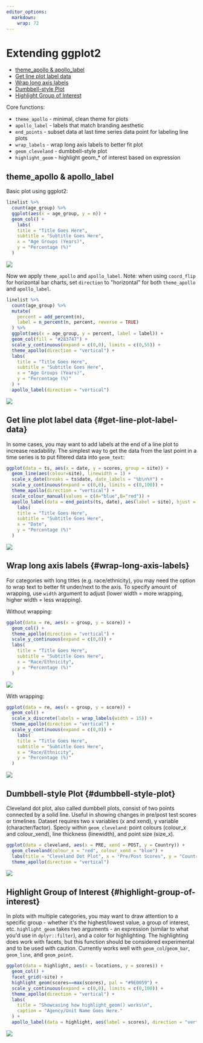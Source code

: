 ```yaml
---
editor_options: 
  markdown: 
    wrap: 72
---
```


# Extending ggplot2

-   [theme_apollo & apollo_label](#theme_apollo--apollo_label)
-   [Get line plot label data](#get-line-plot-label-data)
-   [Wrap long axis labels](#wrap-long-axis-labels)
-   [Dumbbell-style Plot](#dumbbell-style-plot)
-   [Highlight Group of Interest](#highlight-group-of-interest)

Core functions:

-   `theme_apollo` - minimal, clean theme for plots
-   `apollo_label` - labels that match branding aesthetic
-   `end_points` - subset data at last time series data point for
    labeling line plots
-   `wrap_labels` - wrap long axis labels to better fit plot
-   `geom_cleveland` - dumbbell-style plot
-   `highlight_geom` - highlight geom\_\* of interest based on
    expression

## theme_apollo & apollo_label

Basic plot using ggplot2:

``` r
linelist %>%
  count(age_group) %>%
  ggplot(aes(x = age_group, y = n)) +
  geom_col() +
    labs(
    title = "Title Goes Here",
    subtitle = "Subtitle Goes Here",
    x = "Age Groups (Years)",
    y = "Percentage (%)"
  )
```

![](figures/vignette-boring-plot-1.png)<!-- -->

Now we apply `theme_apollo` and `apollo_label`. Note: when using
`coord_flip` for horizontal bar charts, set `direction` to "horizontal"
for both `theme_apollo` and `apollo_label`.

``` r
linelist %>%
  count(age_group) %>%
  mutate(
    percent = add_percent(n),
    label = n_percent(n, percent, reverse = TRUE)
  ) %>%
  ggplot(aes(x = age_group, y = percent, label = label)) +
  geom_col(fill = "#283747") +
  scale_y_continuous(expand = c(0,0), limits = c(0,55)) +
  theme_apollo(direction = "vertical") +
  labs(
    title = "Title Goes Here",
    subtitle = "Subtitle Goes Here",
    x = "Age Groups (Years)",
    y = "Percentage (%)"
  ) +
  apollo_label(direction = "vertical")
```

![](figures/vignette-nice-plot-1.png)<!-- -->

## Get line plot label data {#get-line-plot-label-data}

In some cases, you may want to add labels at the end of a line plot to
increase readability. The simplest way to get the data from the last
point in a time series is to put filtered data into `geom_text`:

``` r
ggplot(data = ts, aes(x = date, y = scores, group = site)) +
  geom_line(aes(colour=site), linewidth = 1) +
  scale_x_date(breaks = ts$date, date_labels = "%b\n%Y") +
  scale_y_continuous(expand = c(0,0), limits = c(0,100)) +
  theme_apollo(direction = "vertical") +
  scale_colour_manual(values = c(A="blue",B="red")) +
  apollo_label(data = end_points(ts, date), aes(label = site), hjust = 0, direction = "vertical") +
    labs(
    title = "Title Goes Here",
    subtitle = "Subtitle Goes Here",
    x = "Date",
    y = "Percentage (%)"
  )
```

![](figures/vignette-end-points-1.png)<!-- -->

## Wrap long axis labels {#wrap-long-axis-labels}

For categories with long titles (e.g. race/ethnicity), you may need the
option to wrap text to better fit under/next to the axis. To specify
amount of wrapping, use `width` argument to adjust (lower width = more
wrapping, higher width = less wrapping).

Without wrapping:

``` r
ggplot(data = re, aes(x = group, y = score)) +
  geom_col() +
  theme_apollo(direction = "vertical") +
  scale_y_continuous(expand = c(0,0)) +
  labs(
    title = "Title Goes Here",
    subtitle = "Subtitle Goes Here",
    x = "Race/Ethnicity",
    y = "Percentage (%)"
  )
```

![](figures/vignette-no-wrap-1.png)<!-- -->

With wrapping:

``` r
ggplot(data = re, aes(x = group, y = score)) +
  geom_col() +
  scale_x_discrete(labels = wrap_labels(width = 15)) +
  theme_apollo(direction = "vertical") +
  scale_y_continuous(expand = c(0,0)) +
    labs(
    title = "Title Goes Here",
    subtitle = "Subtitle Goes Here",
    x = "Race/Ethnicity",
    y = "Percentage (%)"
  )
```

![](figures/vignette-wrap-label-1.png)<!-- -->

## Dumbbell-style Plot {#dumbbell-style-plot}

Cleveland dot plot, also called dumbbell plots, consist of two points
connected by a solid line. Useful in showing changes in pre/post test
scores or timelines. Dataset requires two x variables (x and xend), y
variable (character/factor). Speciy within `geom_cleveland`: point
colours (colour_x and colour_xend), line thickness (linewidth), and
point size (size_x).

``` r
ggplot(data = cleveland, aes(x = PRE, xend = POST, y = Country)) +
  geom_cleveland(colour_x = "red", colour_xend = "blue") +
  labs(title = "Cleveland Dot Plot", x = "Pre/Post Scores", y = "Country") +
  theme_apollo(direction = "vertical")
```

![](figures/vignette-cleveland-1.png)<!-- -->

## Highlight Group of Interest {#highlight-group-of-interest}

In plots with multiple categories, you may want to draw attention to a
specific group - whether it's the highest/lowest value, a group of
interest, etc. `highlight_geom` takes two arguments - an expression
(similar to what you'd use in `dplyr::filter`), and a color for
highlighting. The highlighting does work with facets, but this function
should be considered experimental and to be used with caution. Currently
works well with `geom_col`/`geom_bar`, `geom_line`, and `geom_point`.

``` r
ggplot(data = highlight, aes(x = locations, y = scores)) +
  geom_col() +
  facet_grid(~site) +
  highlight_geom(scores==max(scores), pal = "#9E0059") +
  scale_y_continuous(expand = c(0,0), limits = c(0,100)) +
  theme_apollo(direction = "vertical") +
  labs(
    title = "Showcasing how highlight_geom() works\n",
    caption = "Agency/Unit Name Goes Here."
  ) +
  apollo_label(data = highlight, aes(label = scores), direction = "vertical")
```

![](figures/vignette-highlight-1.png)<!-- -->

